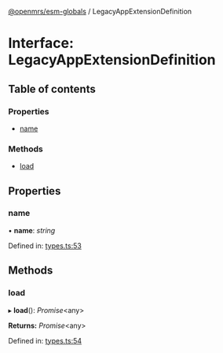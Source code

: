 [@openmrs/esm-globals](../API.md) / LegacyAppExtensionDefinition

# Interface: LegacyAppExtensionDefinition

## Table of contents

### Properties

- [name](legacyappextensiondefinition.md#name)

### Methods

- [load](legacyappextensiondefinition.md#load)

## Properties

### name

• **name**: *string*

Defined in: [types.ts:53](https://github.com/openmrs/openmrs-esm-core/blob/master/packages/esm-globals/src/types.ts#L53)

## Methods

### load

▸ **load**(): *Promise*<any\>

**Returns:** *Promise*<any\>

Defined in: [types.ts:54](https://github.com/openmrs/openmrs-esm-core/blob/master/packages/esm-globals/src/types.ts#L54)

